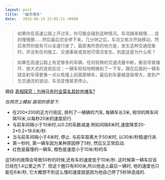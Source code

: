```yaml
---
layout: post
title:  "幽灵堵车"
date:   2016-08-14 22:05:21 +0800
---
```


> 如果你在高速公路上开过车，你可能会碰到这种情况。车流越来越慢……变的慢慢挪……然后最后完全停下来。几分钟之后，车流又依次开始移动，然后突然你就有可以全速行驶了。最匪夷所思的地方是，发生这种交通现象时，并没有任何施工、交通事故或其他可情况发生。到底这是为什么呢？

> 如果在高速公路上有足够多的车辆，任何轻微的交通流量中断，都会导致循环、放大式的连锁反应：一辆车轻轻地稍微刹了一下车，跟在后面的一辆车就会刹车得更重一点以免撞上前面那辆车，最后刹车量被逐级增大，直到产生交通流的波动、车流变慢甚至停止。

摘自 [真相探究︱为神马有时会莫名其妙地堵车?](http://chuansong.me/n/961644)

*在网页上模拟 直观的感受下.*

- 在200*200的正方行街区, 排列了一辆辆的汽车, 每辆车长3米, 相邻的两车间隔10米,以每秒20米的速度前行.
- 与前车间隔小于10米时,以0.2的系数减速.例如间隔8米时,速度降至20-2*0.2=19.6米/秒.
- 当与前车间隔小于4米时, 停止. 与前车距离大于50米时, 以30米/秒稳速行进.
- 第一秒时, 第一辆车因为某种原因停了5秒, 然后又正常启动.
- 红色是最慢的一辆车, 橙色是速度小于10米/秒的车

这5秒的故障会导致50秒的时候,还有车的速度低于10米/秒. 这时候第一辆车应该已经在1.4公里之外了. 但这个圈只有800米,所以他追上最后一辆时, 他的速度也只能在6米/秒, 它大概想不到这么慢的速度就是因为他自己停了5秒钟造成的.


<div id="container">
</div>

<script data-main="/scripts/congested-main" src="https://cdnjs.cloudflare.com/ajax/libs/require.js/2.2.0/require.js"></script>
